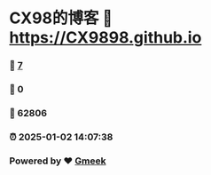 # CX98的博客 :link: https://CX9898.github.io 
### :page_facing_up: [7](https://CX9898.github.io/tag.html) 
### :speech_balloon: 0 
### :hibiscus: 62806 
### :alarm_clock: 2025-01-02 14:07:38 
### Powered by :heart: [Gmeek](https://github.com/Meekdai/Gmeek)
